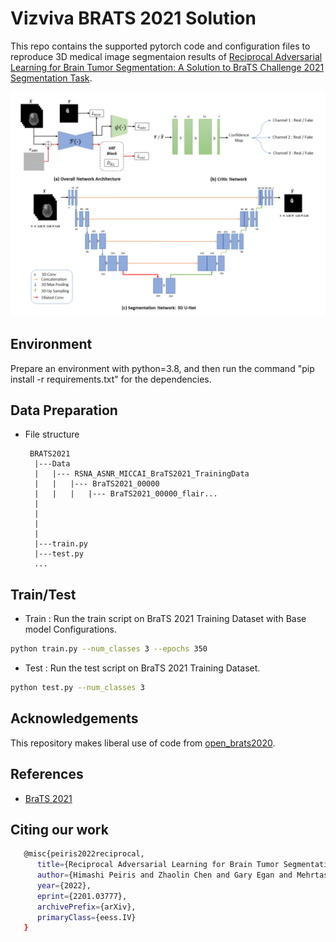 # Vizviva BRATS 2021 Solution
This repo contains the supported pytorch code and configuration files to reproduce 3D medical image segmentaion results of [Reciprocal Adversarial Learning for Brain Tumor Segmentation: A Solution to BraTS Challenge 2021 Segmentation Task](https://arxiv.org/pdf/2201.03777.pdf). 


![Proposed Architecture](img/vizviva.png?raw=true)

## Environment
Prepare an environment with python=3.8, and then run the command "pip install -r requirements.txt" for the dependencies.

## Data Preparation
- File structure
    ```
     BRATS2021
      |---Data
      |   |--- RSNA_ASNR_MICCAI_BraTS2021_TrainingData
      |   |   |--- BraTS2021_00000
      |   |   |   |--- BraTS2021_00000_flair...
      |   
      |              
      |   
      |
      |---train.py
      |---test.py
      ...
    ```



## Train/Test
- Train : Run the train script on BraTS 2021 Training Dataset with Base model Configurations. 
```bash
python train.py --num_classes 3 --epochs 350
```

- Test : Run the test script on BraTS 2021 Training Dataset. 
```bash
python test.py --num_classes 3
```

## Acknowledgements
This repository makes liberal use of code from [open_brats2020](https://github.com/lescientifik/open_brats2020).

## References
* [BraTS 2021](http://braintumorsegmentation.org/)

## Citing our work
```bash
   @misc{peiris2022reciprocal,
      title={Reciprocal Adversarial Learning for Brain Tumor Segmentation: A Solution to BraTS Challenge 2021 Segmentation Task}, 
      author={Himashi Peiris and Zhaolin Chen and Gary Egan and Mehrtash Harandi},
      year={2022},
      eprint={2201.03777},
      archivePrefix={arXiv},
      primaryClass={eess.IV}
   }
    
```



